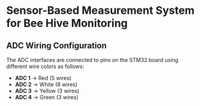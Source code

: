 # Sensor-Based Measurement System for Bee Hive Monitoring

## ADC Wiring Configuration

The ADC interfaces are connected to pins on the STM32 board using different wire colors as follows:

- **ADC 1** → Red (5 wires)
- **ADC 2** → White (8 wires)
- **ADC 3** → Yellow (3 wires)
- **ADC 4** → Green (3 wires)


